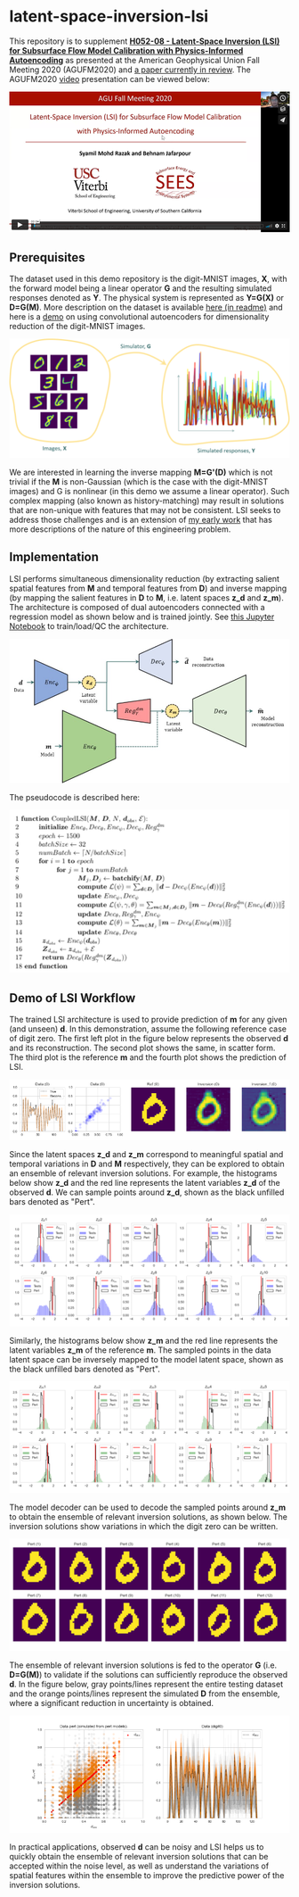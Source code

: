 # latent-space-inversion-lsi

This repository is to supplement [**H052-08 - Latent-Space Inversion (LSI) for Subsurface Flow Model Calibration with Physics-Informed Autoencoding**](https://agu.confex.com/agu/fm20/meetingapp.cgi/Paper/753910) as presented at the American Geophysical Union Fall Meeting 2020 (AGUFM2020) and [a paper currently in review](https://scholar.google.com/citations?user=mQUFzL8AAAAJ&hl=en#d=gs_md_cita-d&u=%2Fcitations%3Fview_op%3Dview_citation%26hl%3Den%26user%3DmQUFzL8AAAAJ%26citation_for_view%3DmQUFzL8AAAAJ%3AYsMSGLbcyi4C%26tzom%3D480). The AGUFM2020 [video](https://vimeo.com/495980342) presentation can be viewed below:

[![Video](/readme/thumb2.png)](https://vimeo.com/495980342)

## Prerequisites

The dataset used in this demo repository is the digit-MNIST images, **X**, with the forward model being a linear operator **G** and the resulting simulated responses denoted as **Y**. The physical system is represented as **Y=G(X)** or **D=G(M)**. More description on the dataset is available [here (in readme)](https://github.com/rsyamil/cnn-regression) and here is a [demo](https://github.com/rsyamil/dimensionality-reduction-autoencoders) on using convolutional autoencoders for dimensionality reduction of the digit-MNIST images.

![ForwardModel](/readme/forwardmodel.png)

We are interested in learning the inverse mapping **M=G'(D)** which is not trivial if the **M** is non-Gaussian (which is the case with the digit-MNIST images) and G is nonlinear (in this demo we assume a linear operator). Such complex mapping (also known as history-matching) may result in solutions that are non-unique with features that may not be consistent. LSI seeks to address those challenges and is an extension of [my early work](https://link.springer.com/article/10.1007/s10596-020-09971-4) that has more descriptions of the nature of this engineering problem.

## Implementation

LSI performs simultaneous dimensionality reduction (by extracting salient spatial features from **M** and temporal features from **D**) and inverse mapping (by mapping the salient features in **D** to **M**, i.e. latent spaces **z_d** and **z_m**). The architecture is composed of dual autoencoders connected with a regression model as shown below and is trained jointly. See [this Jupyter Notebook](https://github.com/rsyamil/latent-space-inversion-lsi/blob/main/qc-demo.ipynb) to train/load/QC the architecture.

![Arch](/readme/Archcombined.jpg)

The pseudocode is described here:

![Pseud](/readme/pseudocode.png)

## Demo of LSI Workflow

The trained LSI architecture is used to provide prediction of **m** for any given (and unseen) **d**. In this demonstration, assume the following reference case of digit zero. The first left plot in the figure below represents the observed **d** and its reconstruction. The second plot shows the same, in scatter form. The third plot is the reference **m** and the fourth plot shows the prediction of LSI. 

![ref_all](/readme/test_sigs_ref_recons_demo.png)

Since the latent spaces **z_d** and **z_m** correspond to meaningful spatial and temporal variations in **D** and **M** respectively, they can be explored to obtain an ensemble of relevant inversion solutions. For example, the histograms below show **z_d** and the red line represents the latent variables **z_d** of the observed **d**. We can sample points around **z_d**, shown as the black unfilled bars denoted as "Pert".

![zds](/readme/test_zds_demo.png)

Similarly, the histograms below show **z_m** and the red line represents the  latent variables **z_m** of the reference **m**. The sampled points in the data latent space can be inversely mapped to the model latent space, shown as the black unfilled bars denoted as "Pert".

![zms](/readme/test_zms_demo.png)

The model decoder can be used to decode the sampled points around **z_m** to obtain the ensemble of relevant inversion solutions, as shown below. The inversion solutions show variations in which the digit zero can be written. 

![m_pert](/readme/test_m_pert_demo.png)

The ensemble of relevant inversion solutions is fed to the operator **G** (i.e. **D=G(M)**) to validate if the solutions can sufficiently reproduce the observed **d**. In the figure below, gray points/lines represent the entire testing dataset and the orange points/lines represent the simulated **D** from the ensemble, where a significant reduction in uncertainty is obtained.

![d_pert](/readme/test_d_pert_demo.png)

In practical applications, observed **d** can be noisy and LSI helps us to quickly obtain the ensemble of relevant inversion solutions that can be accepted within the noise level, as well as understand the variations of spatial features within the ensemble to improve the predictive power of the inversion solutions.
